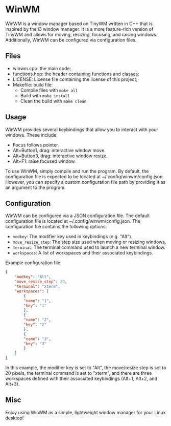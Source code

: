 # WinWM

WinWM is a window manager based on TinyWM written in C++ that is inspired by the i3 window manager. It is a more feature-rich version of TinyWM and allows for moving, resizing, focusing, and raising windows. Additionally, WinWM can be configured via configuration files.

## Files

- winwm.cpp: the main code;
- functions.hpp: the header containing functions and classes;
- LICENSE: License file containing the license of this project;
- Makefile: build file:
  - Compile files with ```make all```
  - Build with ```make install```
  - Clean the build with ```make clean```

## Usage

WinWM provides several keybindings that allow you to interact with your windows. These include:

- Focus follows pointer.
- Alt+Button1, drag: interactive window move.
- Alt+Button3, drag: interactive window resize.
- Alt+F1: raise focused window.

To use WinWM, simply compile and run the program. By default, the configuration file is expected to be located at ~/.config/winwm/config.json. However, you can specify a custom configuration file path by providing it as an argument to the program.

## Configuration

WinWM can be configured via a JSON configuration file. The default configuration file is located at ~/.config/winwm/config.json. The configuration file contains the following options:

- `modkey`: The modifier key used in keybindings (e.g. "Alt").
- `move_resize_step`: The step size used when moving or resizing windows.
- `terminal`: The terminal command used to launch a new terminal window.
- `workspaces`: A list of workspaces and their associated keybindings.

Example configuration file:

```json
{
    "modkey": "Alt",
    "move_resize_step": 20,
    "terminal": "xterm",
    "workspaces": [
        {
        "name": "1",
        "key": "1"
        },
        {
        "name": "2",
        "key": "2"
        },
        {
        "name": "3",
        "key": "3"
        }
    ]
}
```

In this example, the modifier key is set to "Alt", the move/resize step is set to 20 pixels, the terminal command is set to "xterm", and there are three workspaces defined with their associated keybindings (Alt+1, Alt+2, and Alt+3).

## Misc

Enjoy using WinWM as a simple, lightweight window manager for your Linux desktop!
